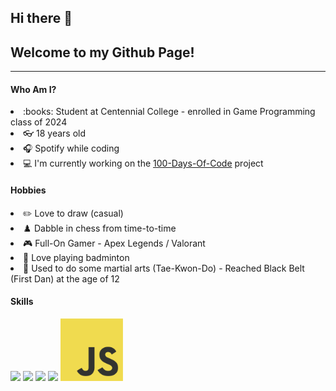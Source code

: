 ## Hi there 👋

## Welcome to my Github Page!
<hr>
<h4>Who Am I?</h4>

<li>:books: Student at Centennial College - enrolled in Game Programming class of 2024</li>
<li>👓 18 years old</li>
<li>🎧 Spotify while coding</li>
<li>💻 I'm currently working on the <a href="https://github.com/AceEnderslashSukrish/100DaysOfCode">100-Days-Of-Code</a> project</li>

<h4>Hobbies</h4>
<li>✏️ Love to draw (casual)</li>
<li>♟️ Dabble in chess from time-to-time</li>
<li>🎮 Full-On Gamer - Apex Legends / Valorant</li>
<li>🏸 Love playing badminton</li>
<li>🥋 Used to do some martial arts (Tae-Kwon-Do) - Reached Black Belt (First Dan) at the age of 12</li>

<h4>Skills</h4>
<p>
<img src="https://cdn3.iconfinder.com/data/icons/logos-and-brands-adobe/512/267_Python-512.png" width=100px>
<img src="https://www.freeiconspng.com/uploads/c-logo-icon-18.png" width=100px>
<img src="https://freeiconshop.com/wp-content/uploads/edd/html-flat.png" width=100px>
<img src="https://cdn.pixabay.com/photo/2017/08/05/11/16/logo-2582747_960_720.png" width=100px>
<img src="https://raw.githubusercontent.com/voodootikigod/logo.js/master/js.png" width=100px>
</p>
<!--
**AceEnderslashSukrish/AceEnderslashSukrish** is a ✨ _special_ ✨ repository because its `README.md` (this file) appears on your GitHub profile.

Here are some ideas to get you started:

- 🔭 I’m currently working on ...
- 🌱 I’m currently learning ...
- 👯 I’m looking to collaborate on ...
- 🤔 I’m looking for help with ...
- 💬 Ask me about ...
- 📫 How to reach me: ...
- 😄 Pronouns: ...
- ⚡ Fun fact: ...
-->
